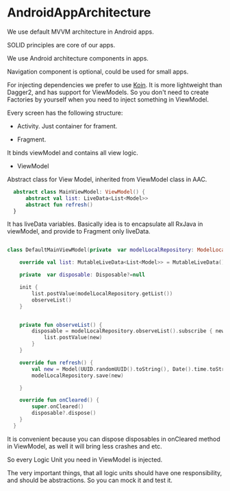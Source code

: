 # AndroidAppArchitecture

We use default MVVM architecture in Android apps.

SOLID principles are core of our apps.

We use Android architecture components in apps.

Navigation component is optional, could be used for small apps.

For injecting dependencies we prefer to use [Koin](https://github.com/InsertKoinIO/koin). It is more lightweight than Dagger2, and has support for ViewModels. So you don't need to create Factories by yourself when you need to inject something in ViewModel.

Every screen has the following structure:

- Activity. 
  Just container for frament.
   
- Fragment.

It binds viewModel and contains all view logic. 

- ViewModel

Abstract class for View Model, inherited from ViewModel class in AAC.

```kotlin
  abstract class MainViewModel: ViewModel() {
      abstract val list: LiveData<List<Model>>
      abstract fun refresh()
  }
```

It has liveData variables. Basically idea is to encapsulate all RxJava in viewModel, and provide to Fragment only liveData.


```kotlin

class DefaultMainViewModel(private  var modelLocalRepository: ModelLocalRepository): MainViewModel() {

    override val list: MutableLiveData<List<Model>> = MutableLiveData()

    private  var disposable: Disposable?=null

    init {
        list.postValue(modelLocalRepository.getList())
        observeList()
    }


    private fun observeList() {
        disposable = modelLocalRepository.observeList().subscribe { new ->
            list.postValue(new)
        }
    }

    override fun refresh() {
        val new = Model(UUID.randomUUID().toString(), Date().time.toString())
        modelLocalRepository.save(new)

    }

    override fun onCleared() {
        super.onCleared()
        disposable?.dispose()
    }
  }
```

It is convenient because you can dispose disposables in onCleared method in ViewModel, as well it will bring less crashes and etc.  

So every Logic Unit you need in ViewModel is injected.

The very important things, that all logic units should have one responsibility, and should be abstractions. So you can mock it and test it.
